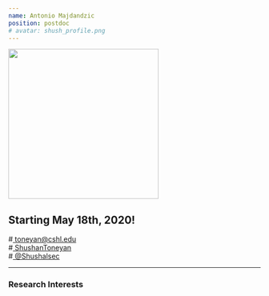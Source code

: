 ```yaml
---
name: Antonio Majdandzic
position: postdoc
# avatar: shush_profile.png
---
```


<img width="300" src="{{site.baseurl}}/images/people/{{page.avatar}}" data-action="zoom">
<br>

Starting May 18th, 2020!
- 
#<a href="mailto:toneyan@cshl.edu"><i class="fa fa-envelope-o"></i> toneyan@cshl.edu</a><br>
#<a href="https://www.linkedin.com/in/shushan-toneyan-5a59b668"><i class="fa fa-linkedin-square"></i> ShushanToneyan</a><br>
#<a href="https://github.com/Shushalsec"><i class="fa fa-github"></i> @Shushalsec </a><br>


<hr>

### Research Interests

<br>
<br>
<br>

&nbsp;
&nbsp;
&nbsp;
&nbsp;
&nbsp;
&nbsp;
&nbsp;
&nbsp;
&nbsp;
&nbsp;
&nbsp;
&nbsp;
&nbsp;
&nbsp;
&nbsp;
&nbsp;
&nbsp;
&nbsp;
&nbsp;
&nbsp;
&nbsp;
&nbsp;
&nbsp;
&nbsp;

